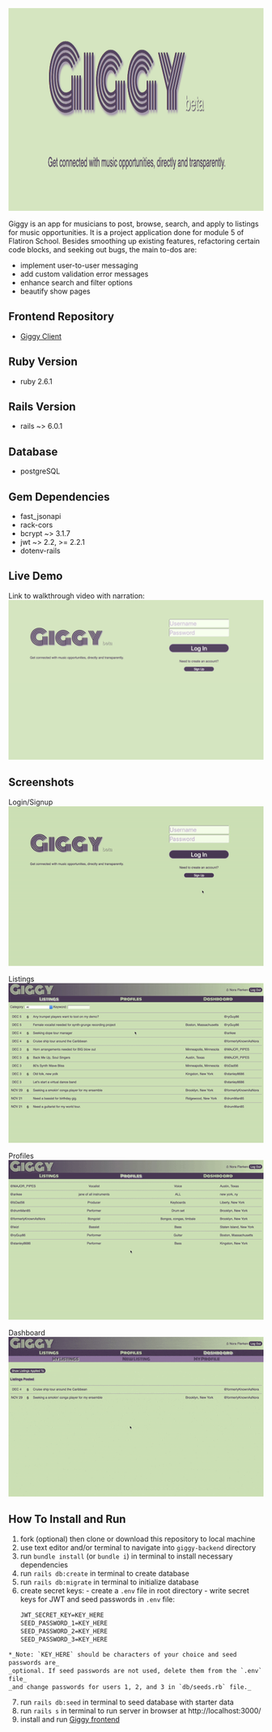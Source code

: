 <img 
  src="public/images/banner.png" 
  alt="giggy walkthrough demo link to youtube" 
  width="1350" 
  height="400"
/>

Giggy is an app for musicians to post, browse, search, and apply to listings for music opportunities.
It is a project application done for module 5 of Flatiron School. Besides smoothing up existing 
features, refactoring certain code blocks, and seeking out bugs, the main to-dos are:
  - implement user-to-user messaging
  - add custom validation error messages
  - enhance search and filter options
  - beautify show pages

## Frontend Repository
  - [Giggy Client](https://github.com/dangrammer/giggy-frontend)

## Ruby Version
  - ruby 2.6.1

## Rails Version
  - rails ~> 6.0.1

## Database
  - postgreSQL

## Gem Dependencies
  - fast_jsonapi
  - rack-cors
  - bcrypt ~> 3.1.7
  - jwt ~> 2.2, >= 2.2.1
  - dotenv-rails

## Live Demo
  Link to walkthrough video with narration:
  <br/>
  <a href="https://www.youtube.com/watch?v=qJu9ODluSp4&feature=youtu.be" target="_blank">
    <!-- <img 
      src="public/images/welcome_page.png" 
      alt="giggy walkthrough demo link to youtube" 
      width="300" 
      height="200"
    /> -->
    ![giggy walkthrough](public/images/welcome_page.png)
  </a>  

## Screenshots

  Login/Signup
  <br/>
  ![Login/Signup Demo](public/gifs/login_signup.gif)

  Listings
  <br/>
  ![Listings Demo](public/gifs/listings.gif)

  Profiles
  <br/>
  ![Profiles Demo](public/gifs/profiles.gif)

  Dashboard
  <br/>
  ![Dashboard Demo](public/gifs/dashboard.gif)


## How To Install and Run

  1. fork (optional) then clone or download this repository to local machine
  2. use text editor and/or terminal to navigate into `giggy-backend` directory
  3. run `bundle install` (or `bundle i`) in terminal to install necessary dependencies
  4. run `rails db:create` in terminal to create database
  5. run `rails db:migrate` in terminal to initialize database
  6. create secret keys:
    - create a `.env` file in root directory
    - write secret keys for JWT and seed passwords in `.env` file:
      ```
      JWT_SECRET_KEY=KEY_HERE
      SEED_PASSWORD_1=KEY_HERE
      SEED_PASSWORD_2=KEY_HERE
      SEED_PASSWORD_3=KEY_HERE
      ```
    *_Note: `KEY_HERE` should be characters of your choice and seed passwords are_
    _optional. If seed passwords are not used, delete them from the `.env` file_
    _and change passwords for users 1, 2, and 3 in `db/seeds.rb` file._
  7. run `rails db:seed` in terminal to seed database with starter data
  8. run `rails s` in terminal to run server in browser at http://localhost:3000/
  9. install and run [Giggy frontend](https://github.com/dangrammer/giggy-frontend)
